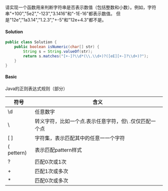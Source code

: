 请实现一个函数用来判断字符串是否表示数值（包括整数和小数）。例如，字符串"+100","5e2","-123","3.1416"和"-1E-16"都表示数值。 但是"12e","1a3.14","1.2.3","+-5"和"12e+4.3"都不是。

#### Solution

```java
public class Solution {
    public boolean isNumeric(char[] str) {
        String s = String.valueOf(str);
        return s.matches("[+-]?\\d*(\\.\\d+)?([eE][+-]?\\d+)?");
    }
}
```

#### Basic

Java的正则表达式规则（部分）

| 符号       | 含义                                                   |
| ---------- | ------------------------------------------------------ |
| \d         | 任意数字                                               |
| \          | 转义字符，比如一个点.表示任意字符，但\ .仅仅匹配一个点 |
| [ ]        | 字符集，表示匹配其中的任意一一个字符                   |
| ( pettern) | 表示匹配pattern样式                                    |
| ?          | 匹配0次或1次                                           |
| +          | 匹配1次或多次                                          |
| *          | 匹配0次或多次                                          |

